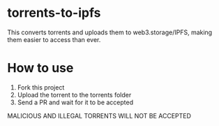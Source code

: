 # torrents-to-ipfs
This converts torrents and uploads them to web3.storage/IPFS, making them easier to access than ever.

# How to use
1. Fork this project
2. Upload the torrent to the torrents folder
3. Send a PR and wait for it to be accepted

MALICIOUS AND ILLEGAL TORRENTS WILL NOT BE ACCEPTED
